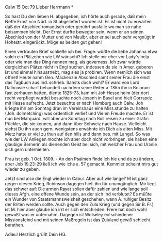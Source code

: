  Calw 15 Oct 79
Lieber Herrmann <Mogl>*

So hast Du den lieben H. abgegeben, ich hörte auch gerade, daß mein Neffe Ernst von Nürt. in St abgeliefert worden ist. Es ist nicht zu erwarten daß der Abschied romantisch oder gerührt ausfalle wo man so nahe beisammen bleibt. Der Ernst durfte bewegter sein, wenn er an seinen Abschied von der Mutter und von Maulbr. aber er sei auch sehr vergnügt in Hohestr. eingerückt. Möge es beiden gut gehen!

Einen vertrauten Brief schließe ich bei. Frage: wüßte die liebe Johanna etwa solch ein Plätzchen wie LW wünscht? Ich stelle mir eher vor Lady's help oder wie man das Ding nennen mag, als governess. Ich zwar würde dergleichen Plätze nicht in Engl suchen, indessen da sie in Amer. geboren ist und einmal hinausstrebt, mag sies ja probiren. Wenn nemlich sich was öffnet! 
Heute nahm Gen. Mackenzie Abschied samt seiner Frau die einst das Tagbuch aus Ind. schrieb. Sahsts doch wohl? Er ward von Lord Dalhousie scharf behandelt nachdem seine Reiter a. 1855 ihn in Bolarum fast zerhauen hatten, diente 1825-73, kam mit Joh Hesse heim (der dort recht verpflegt wurde) besuchte noch Josenh in Basel und hielt Corrspdz mit Hesse aufrecht. Jetzt besuchte er nach Homburg auch Calw. Joh kriegte ihn am Sonntag dran im Vereinshaus eine Miss.stunde zu halten (Joh. dolmetching) was ordentlich verlief und Vielen Freude machte. Er ist nun bei Marquard, will aber am Sonntag nach Boll reisen zu einer Gräfin Pückler, die sie kennen, und dann über Schweiz nach Hause. Vielleicht siehst Du ihn auch gern, wenigstens erwähnte ich Dich als alten Miss. Mit Metz hatte er viel zu thun auf den hills und dann bes. mit Langel. So was wie der LW Anliegen mochte ich aber doch nicht vorbringen, sie haben eine glaubige Bernerin als dienenden Geist bei sich, mit welcher Frau und Uranie sich gern unterhielten.

Frau ist geb. 1 Oct. 1809. - An den Psalmen finde ich hie und da zu ändern, aber Job 19,23-29 ließ ich wie ichs a. 57 gemacht. Kemmler scheint mirs gut wieder zu geben.

Jetzt sind also die Engl wieder in Cabul. Aber auf wie lange? M ist ganz gegen diesen Krieg, Robinson dagegen hielt ihn für unumgänglich. Mir liegt das schwer auf: Die armen Rayat sollen dafür zahlen und wie lange soll dieses Afgh. eine offene Wunde sein, an der sich Ind verblutet? Es müßte ein Wunder von Staatsmannsweisheit geschehen, wenn A. ruhiger Besitz der Briten werden sollte. Auch gegen den Zulu Krieg (und gegen Sir B. Fr.) ist M. hier aber glaube ich irrt er sich entschieden. Frere hat doch wohl gewußt was er unternahm. Dagegen ist Wolseley entschiedener Missionsfeind und mit seinen Maßregeln ist das Zululand gewiß schlecht berathen.

 Adieu! Herzlich grüßt Dein HG.

